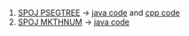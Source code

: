 1) <a href="https://www.spoj.com/problems/PSEGTREE/">SPOJ PSEGTREE</a> -> <a href="https://github.com/KetanGupta1818/Algorithms/blob/main/Segment%20Trees/Persistent%20Segment%20Trees/Sum%20Segment%20Tree/SPOJ_PSEGTREE.java">java code</a> and <a href="https://github.com/KetanGupta1818/Algorithms/blob/main/Segment%20Trees/Persistent%20Segment%20Trees/Sum%20Segment%20Tree/SPOJ_PSEGTREE.cpp">cpp code</a> 
2) <a href="https://www.spoj.com/problems/MKTHNUM/">SPOJ MKTHNUM</a> -> <a href="https://github.com/KetanGupta1818/Algorithms/blob/main/Segment%20Trees/Persistent%20Segment%20Trees/kth_Element_In_Subarray/SPOJ_MKTHNUM.java">java code</a>
